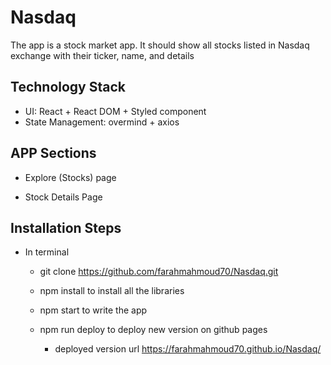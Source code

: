 # Nasdaq
The app is a stock market app. It should show all stocks listed in Nasdaq exchange with their ticker, name, and details

## Technology Stack

- UI: React + React DOM + Styled component
- State Management: overmind + axios

## APP Sections

- Explore (Stocks) page

- Stock Details Page

## Installation Steps

- In terminal 
    - git clone https://github.com/farahmahmoud70/Nasdaq.git

    - npm install to install all the libraries 

    - npm start to write the app

    - npm run deploy to deploy new version on github pages

        - deployed version url https://farahmahmoud70.github.io/Nasdaq/

